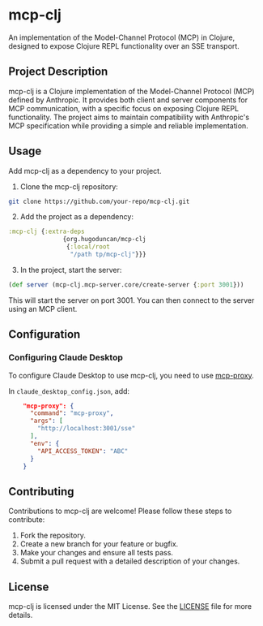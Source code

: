 # mcp-clj

An implementation of the Model-Channel Protocol (MCP) in Clojure,
designed to expose Clojure REPL functionality over an SSE transport.

## Project Description

mcp-clj is a Clojure implementation of the Model-Channel Protocol (MCP)
defined by Anthropic. It provides both client and server components for
MCP communication, with a specific focus on exposing Clojure REPL
functionality. The project aims to maintain compatibility with
Anthropic's MCP specification while providing a simple and reliable
implementation.

## Usage

Add mcp-clj as a dependency to your project.

1. Clone the mcp-clj repository:

```bash
git clone https://github.com/your-repo/mcp-clj.git
```

2. Add the project as a dependency:

```clojure
:mcp-clj {:extra-deps
               {org.hugoduncan/mcp-clj
                {:local/root
                 "/path tp/mcp-clj"}}}
```

3. In the project, start the server:

```clojure
(def server (mcp-clj.mcp-server.core/create-server {:port 3001}))
```

This will start the server on port 3001. You can then connect to the
server using an MCP client.

## Configuration

### Configuring Claude Desktop

To configure Claude Desktop to use mcp-clj, you need to use
[mcp-proxy](https://github.com/sparfenyuk/mcp-proxy).

In `claude_desktop_config.json`, add:

```json
    "mcp-proxy": {
      "command": "mcp-proxy",
      "args": [
        "http://localhost:3001/sse"
      ],
      "env": {
        "API_ACCESS_TOKEN": "ABC"
      }
    }
```

## Contributing

Contributions to mcp-clj are welcome! Please follow these steps to contribute:

1. Fork the repository.
2. Create a new branch for your feature or bugfix.
3. Make your changes and ensure all tests pass.
4. Submit a pull request with a detailed description of your changes.

## License

mcp-clj is licensed under the MIT License. See the [LICENSE](LICENSE) file for more details.
